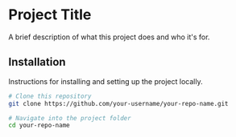 # Project Title

A brief description of what this project does and who it's for.

## Installation

Instructions for installing and setting up the project locally.

```bash
# Clone this repository
git clone https://github.com/your-username/your-repo-name.git

# Navigate into the project folder
cd your-repo-name
